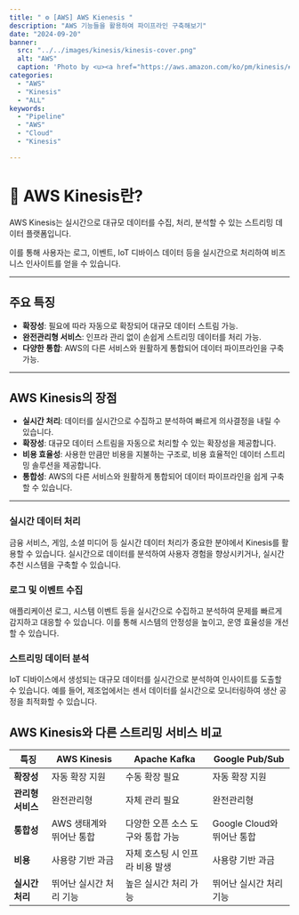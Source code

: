 ```yaml
---
title: " ⚙️ [AWS] AWS Kienesis "
description: "AWS 기능들을 활용하여 파이프라인 구축해보기"
date: "2024-09-20"
banner:
  src: "../../images/kinesis/kinesis-cover.png"
  alt: "AWS"
  caption: 'Photo by <u><a href="https://aws.amazon.com/ko/pm/kinesis/#Learn_More_About_Amazon_Kinesis">AWS Kinesis</a></u>'
categories:
  - "AWS"
  - "Kinesis"
  - "ALL"
keywords:
  - "Pipeline"
  - "AWS"
  - "Cloud"
  - "Kinesis"

---
```

# 💫 AWS Kinesis란?

AWS Kinesis는 실시간으로 대규모 데이터를 수집, 처리, 분석할 수 있는 스트리밍 데이터 플랫폼입니다. 

이를 통해 사용자는 로그, 이벤트, IoT 디바이스 데이터 등을 실시간으로 처리하여 비즈니스 인사이트를 얻을 수 있습니다.

---

## 주요 특징

- **확장성**: 필요에 따라 자동으로 확장되어 대규모 데이터 스트림 가능.
- **완전관리형 서비스**: 인프라 관리 없이 손쉽게 스트리밍 데이터를 처리 가능.
- **다양한 통합**: AWS의 다른 서비스와 원활하게 통합되어 데이터 파이프라인을 구축 가능.


---

## AWS Kinesis의 장점

- **실시간 처리**: 데이터를 실시간으로 수집하고 분석하여 빠르게 의사결정을 내릴 수 있습니다.
- **확장성**: 대규모 데이터 스트림을 자동으로 처리할 수 있는 확장성을 제공합니다.
- **비용 효율성**: 사용한 만큼만 비용을 지불하는 구조로, 비용 효율적인 데이터 스트리밍 솔루션을 제공합니다.
- **통합성**: AWS의 다른 서비스와 원활하게 통합되어 데이터 파이프라인을 쉽게 구축할 수 있습니다.

---

### 실시간 데이터 처리

금융 서비스, 게임, 소셜 미디어 등 실시간 데이터 처리가 중요한 분야에서 Kinesis를 활용할 수 있습니다. 실시간으로 데이터를 분석하여 사용자 경험을 향상시키거나, 실시간 추천 시스템을 구축할 수 있습니다.

### 로그 및 이벤트 수집

애플리케이션 로그, 시스템 이벤트 등을 실시간으로 수집하고 분석하여 문제를 빠르게 감지하고 대응할 수 있습니다. 이를 통해 시스템의 안정성을 높이고, 운영 효율성을 개선할 수 있습니다.

### 스트리밍 데이터 분석

IoT 디바이스에서 생성되는 대규모 데이터를 실시간으로 분석하여 인사이트를 도출할 수 있습니다. 예를 들어, 제조업에서는 센서 데이터를 실시간으로 모니터링하여 생산 공정을 최적화할 수 있습니다.

## AWS Kinesis와 다른 스트리밍 서비스 비교

| 특징             | AWS Kinesis                           | Apache Kafka                        | Google Pub/Sub                       |
|------------------|---------------------------------------|-------------------------------------|--------------------------------------|
| **확장성**       | 자동 확장 지원                        | 수동 확장 필요                      | 자동 확장 지원                       |
| **관리형 서비스**| 완전관리형                            | 자체 관리 필요                       | 완전관리형                           |
| **통합성**       | AWS 생태계와 뛰어난 통합               | 다양한 오픈 소스 도구와 통합 가능    | Google Cloud와 뛰어난 통합            |
| **비용**         | 사용량 기반 과금                       | 자체 호스팅 시 인프라 비용 발생      | 사용량 기반 과금                      |
| **실시간 처리**  | 뛰어난 실시간 처리 기능               | 높은 실시간 처리 가능               | 뛰어난 실시간 처리 기능              |
